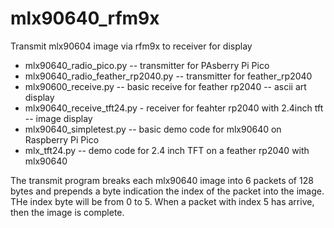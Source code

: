 # mlx90640_rfm9x
Transmit mlx90604 image via rfm9x to receiver for display

* mlx90640_radio_pico.py -- transmitter for PAsberry Pi Pico
* mlx90640_radio_feather_rp2040.py -- transmitter for feather_rp2040
* mlx90600_receive.py -- basic receive for feather rp2040 -- ascii art display
* mlx90640_receive_tft24.py - receiver for feahter rp2040 with 2.4inch tft -- image display
* mlx90640_simpletest.py  -- basic demo code for mlx90640 on Raspberry Pi Pico
* mlx_tft24.py  -- demo code for 2.4 inch TFT on a feather rp2040 with mlx90640

The transmit program breaks each mlx90640 image into 6 packets of 128 bytes and prepends a byte indication the index of the packet into the image. THe index byte will be from 0 to 5. When a packet with index 5 has arrive, then the image is complete.

